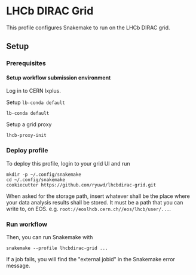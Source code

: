 # LHCb DIRAC Grid

This profile configures Snakemake to run on the LHCb DIRAC grid.

## Setup

### Prerequisites

#### Setup workflow submission environment

Log in to CERN lxplus.

Setup `lb-conda default`

```
lb-conda default
```

Setup a grid proxy
```
lhcb-proxy-init
```

### Deploy profile

To deploy this profile, login to your grid UI and run

    mkdir -p ~/.config/snakemake
    cd ~/.config/snakemake
    cookiecutter https://github.com/ryuwd/lhcbdirac-grid.git

When asked for the storage path, insert whatever shall be the place where your data analysis results shall be stored. It must be a path that you can write to, on EOS. e.g. `root://eoslhcb.cern.ch//eos/lhcb/user/...`.

### Run workflow
Then, you can run Snakemake with
```
snakemake --profile lhcbdirac-grid ...
```

If a job fails, you will find the "external jobid" in the Snakemake error message.